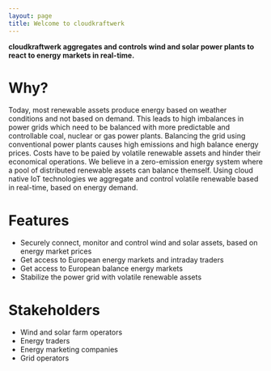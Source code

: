 ```yaml
---
layout: page
title: Welcome to cloudkraftwerk
---
```


**cloudkraftwerk aggregates and controls wind and solar power plants to react to energy markets in real-time.**

# Why?

Today, most renewable assets produce energy based on weather conditions and not based on demand. This leads to high imbalances in power grids which need to be balanced with more predictable and controllable coal, nuclear or gas power plants. Balancing the grid using conventional power plants causes high emissions and high balance energy prices. Costs have to be paied by volatile renewable assets and hinder their economical operations. We believe in a zero-emission energy system where a pool of distributed renewable assets can balance themself. Using cloud native IoT technologies we aggregate and control volatile renewable based in real-time, based on energy demand.

# Features

* Securely connect, monitor and control wind and solar assets, based on energy market prices
* Get access to European energy markets and intraday traders
* Get access to European balance energy markets
* Stabilize the power grid with volatile renewable assets

# Stakeholders

* Wind and solar farm operators
* Energy traders
* Energy marketing companies
* Grid operators